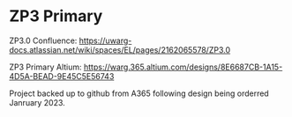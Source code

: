 # ZP3 Primary

ZP3.0 Confluence: https://uwarg-docs.atlassian.net/wiki/spaces/EL/pages/2162065578/ZP3.0

ZP3 Primary Altium: https://warg.365.altium.com/designs/8E6687CB-1A15-4D5A-BEAD-9E45C5E56743

Project backed up to github from A365 following design being orderred Janruary 2023. 
